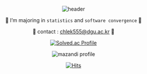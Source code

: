 <div align = center>
    
  ![header](https://capsule-render.vercel.app/api?type=Cylinder&color=ffe8db&height=300&section=header&text=🦖%20HI!%20I'M%20DAHEE%20🎀&fontSize=70)
  
  
  
  🎈 I’m majoring in `statistics` and `software convergence` 🎈
    
   🎈 contact : chlek555@dgu.ac.kr 🎈
    
 
    
    
    
    

    
[![Solved.ac Profile](http://mazassumnida.wtf/api/generate_badge?boj=chlek555)](https://solved.ac/chlek555)
  
![mazandi profile](http://mazandi.herokuapp.com/api?handle=chlek555&theme=black)
  
    

    
[![Hits](https://hits.seeyoufarm.com/api/count/incr/badge.svg?url=https%3A%2F%2Fgithub.com%2Fdaheeda&count_bg=%23FCF03D&title_bg=%23000000&icon=github.svg&icon_color=%23FFFFFF&title=HITS&edge_flat=false)](https://hits.seeyoufarm.com)
